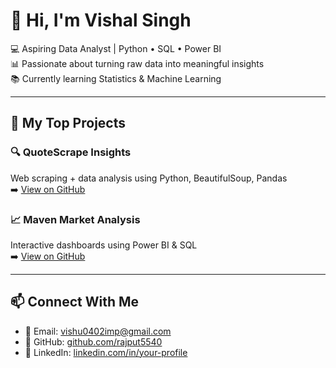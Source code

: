 # 👋 Hi, I'm Vishal Singh

💻 Aspiring Data Analyst | Python • SQL • Power BI  
📊 Passionate about turning raw data into meaningful insights  
📚 Currently learning Statistics & Machine Learning

---

## 🚀 My Top Projects

### 🔍 QuoteScrape Insights  
Web scraping + data analysis using Python, BeautifulSoup, Pandas  
➡️ [View on GitHub](https://github.com/rajput5540/QuoteScrape-Insights)

### 📈 Maven Market Analysis  
Interactive dashboards using Power BI & SQL  
➡️ [View on GitHub](https://github.com/rajput5540/Maven-Market-Analysis)

---

## 📫 Connect With Me

- 📧 Email: [vishu0402imp@gmail.com](mailto:vishu0402imp@gmail.com)  
- 🔗 GitHub: [github.com/rajput5540](https://github.com/rajput5540)  
- 💼 LinkedIn: [linkedin.com/in/your-profile](https://linkedin.com/in/your-profile)
